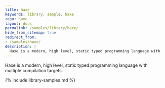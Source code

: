 ```yaml
---
title: haxe
keywords: library, sample, haxe
repo: haxe
layout: docs
permalink: /samples/library/haxe/
hide_from_sitemap: true
redirect_from:
- /samples/haxe/
description: |
  Haxe is a modern, high level, static typed programming language with multiple compilation targets.
---
```


Haxe is a modern, high level, static typed programming language with multiple compilation targets.


{% include library-samples.md %}
